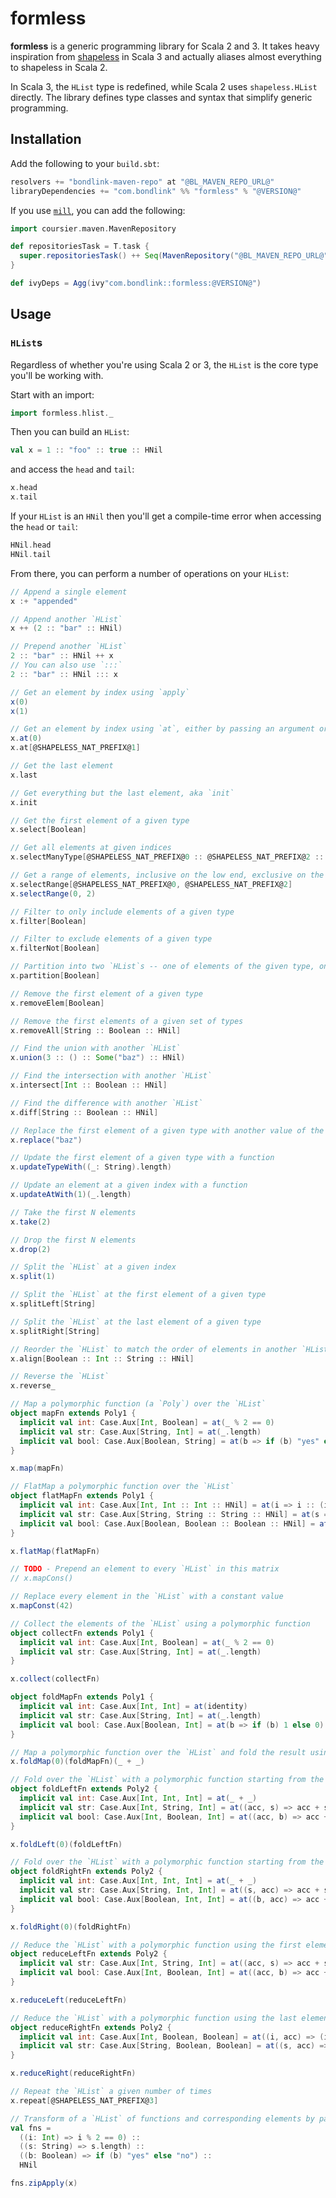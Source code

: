 # formless

**formless** is a generic programming library for Scala 2 and 3. It takes heavy inspiration from
[shapeless](https://github.com/milessabin/shapeless) in Scala 3 and actually aliases almost everything to shapeless in
Scala 2.

In Scala 3, the `HList` type is redefined, while Scala 2 uses `shapeless.HList` directly. The library defines type
classes and syntax that simplify generic programming.

## Installation

Add the following to your `build.sbt`:

```scala
resolvers += "bondlink-maven-repo" at "@BL_MAVEN_REPO_URL@"
libraryDependencies += "com.bondlink" %% "formless" % "@VERSION@"
```

If you use [`mill`](https://github.com/com-lihaoyi/mill), you can add the following:

```scala
import coursier.maven.MavenRepository

def repositoriesTask = T.task {
  super.repositoriesTask() ++ Seq(MavenRepository("@BL_MAVEN_REPO_URL@"))
}

def ivyDeps = Agg(ivy"com.bondlink::formless:@VERSION@")
```

## Usage

### `HList`s

Regardless of whether you're using Scala 2 or 3, the `HList` is the core type you'll be working with.

Start with an import:

```scala mdoc
import formless.hlist._
```

Then you can build an `HList`:

```scala mdoc
val x = 1 :: "foo" :: true :: HNil
```

and access the `head` and `tail`:

```scala mdoc
x.head
x.tail
```

If your `HList` is an `HNil` then you'll get a compile-time error when accessing the `head` or `tail`:

```scala mdoc:fail
HNil.head
HNil.tail
```

From there, you can perform a number of operations on your `HList`:

```scala mdoc
// Append a single element
x :+ "appended"

// Append another `HList`
x ++ (2 :: "bar" :: HNil)

// Prepend another `HList`
2 :: "bar" :: HNil ++ x
// You can also use `:::`
2 :: "bar" :: HNil ::: x

// Get an element by index using `apply`
x(0)
x(1)

// Get an element by index using `at`, either by passing an argument or an Int-literal type parameter
x.at(0)
x.at[@SHAPELESS_NAT_PREFIX@1]

// Get the last element
x.last

// Get everything but the last element, aka `init`
x.init

// Get the first element of a given type
x.select[Boolean]

// Get all elements at given indices
x.selectManyType[@SHAPELESS_NAT_PREFIX@0 :: @SHAPELESS_NAT_PREFIX@2 :: HNil]

// Get a range of elements, inclusive on the low end, exclusive on the high end
x.selectRange[@SHAPELESS_NAT_PREFIX@0, @SHAPELESS_NAT_PREFIX@2]
x.selectRange(0, 2)

// Filter to only include elements of a given type
x.filter[Boolean]

// Filter to exclude elements of a given type
x.filterNot[Boolean]

// Partition into two `HList`s -- one of elements of the given type, one of the remaining elements
x.partition[Boolean]

// Remove the first element of a given type
x.removeElem[Boolean]

// Remove the first elements of a given set of types
x.removeAll[String :: Boolean :: HNil]

// Find the union with another `HList`
x.union(3 :: () :: Some("baz") :: HNil)

// Find the intersection with another `HList`
x.intersect[Int :: Boolean :: HNil]

// Find the difference with another `HList`
x.diff[String :: Boolean :: HNil]

// Replace the first element of a given type with another value of the same type
x.replace("baz")

// Update the first element of a given type with a function
x.updateTypeWith((_: String).length)

// Update an element at a given index with a function
x.updateAtWith(1)(_.length)

// Take the first N elements
x.take(2)

// Drop the first N elements
x.drop(2)

// Split the `HList` at a given index
x.split(1)

// Split the `HList` at the first element of a given type
x.splitLeft[String]

// Split the `HList` at the last element of a given type
x.splitRight[String]

// Reorder the `HList` to match the order of elements in another `HList`
x.align[Boolean :: Int :: String :: HNil]

// Reverse the `HList`
x.reverse_

// Map a polymorphic function (a `Poly`) over the `HList`
object mapFn extends Poly1 {
  implicit val int: Case.Aux[Int, Boolean] = at(_ % 2 == 0)
  implicit val str: Case.Aux[String, Int] = at(_.length)
  implicit val bool: Case.Aux[Boolean, String] = at(b => if (b) "yes" else "no")
}

x.map(mapFn)

// FlatMap a polymorphic function over the `HList`
object flatMapFn extends Poly1 {
  implicit val int: Case.Aux[Int, Int :: Int :: HNil] = at(i => i :: (i * 2) :: HNil)
  implicit val str: Case.Aux[String, String :: String :: HNil] = at(s => s :: s.reverse :: HNil)
  implicit val bool: Case.Aux[Boolean, Boolean :: Boolean :: HNil] = at(b => b :: !b :: HNil)
}

x.flatMap(flatMapFn)

// TODO - Prepend an element to every `HList` in this matrix
// x.mapCons()

// Replace every element in the `HList` with a constant value
x.mapConst(42)

// Collect the elements of the `HList` using a polymorphic function
object collectFn extends Poly1 {
  implicit val int: Case.Aux[Int, Boolean] = at(_ % 2 == 0)
  implicit val str: Case.Aux[String, Int] = at(_.length)
}

x.collect(collectFn)

object foldMapFn extends Poly1 {
  implicit val int: Case.Aux[Int, Int] = at(identity)
  implicit val str: Case.Aux[String, Int] = at(_.length)
  implicit val bool: Case.Aux[Boolean, Int] = at(b => if (b) 1 else 0)
}

// Map a polymorphic function over the `HList` and fold the result using a function
x.foldMap(0)(foldMapFn)(_ + _)

// Fold over the `HList` with a polymorphic function starting from the beginning
object foldLeftFn extends Poly2 {
  implicit val int: Case.Aux[Int, Int, Int] = at(_ + _)
  implicit val str: Case.Aux[Int, String, Int] = at((acc, s) => acc + s.length)
  implicit val bool: Case.Aux[Int, Boolean, Int] = at((acc, b) => acc + (if (b) 1 else 0))
}

x.foldLeft(0)(foldLeftFn)

// Fold over the `HList` with a polymorphic function starting from the end
object foldRightFn extends Poly2 {
  implicit val int: Case.Aux[Int, Int, Int] = at(_ + _)
  implicit val str: Case.Aux[String, Int, Int] = at((s, acc) => acc + s.length)
  implicit val bool: Case.Aux[Boolean, Int, Int] = at((b, acc) => acc + (if (b) 1 else 0))
}

x.foldRight(0)(foldRightFn)

// Reduce the `HList` with a polymorphic function using the first element as the initial value
object reduceLeftFn extends Poly2 {
  implicit val str: Case.Aux[Int, String, Int] = at((acc, s) => acc + s.length)
  implicit val bool: Case.Aux[Int, Boolean, Int] = at((acc, b) => acc + (if (b) 1 else 0))
}

x.reduceLeft(reduceLeftFn)

// Reduce the `HList` with a polymorphic function using the last element as the initial value
object reduceRightFn extends Poly2 {
  implicit val int: Case.Aux[Int, Boolean, Boolean] = at((i, acc) => (i % 2 == 0) || acc)
  implicit val str: Case.Aux[String, Boolean, Boolean] = at((s, acc) => s.nonEmpty && acc)
}

x.reduceRight(reduceRightFn)

// Repeat the `HList` a given number of times
x.repeat[@SHAPELESS_NAT_PREFIX@3]

// Transform of a `HList` of functions and corresponding elements by passing the element to the function
val fns =
  ((i: Int) => i % 2 == 0) ::
  ((s: String) => s.length) ::
  ((b: Boolean) => if (b) "yes" else "no") ::
  HNil

fns.zipApply(x)
```
